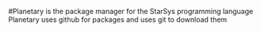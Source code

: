 #Planetary is the package manager for the StarSys programming language
Planetary uses github for packages and uses git to download them
